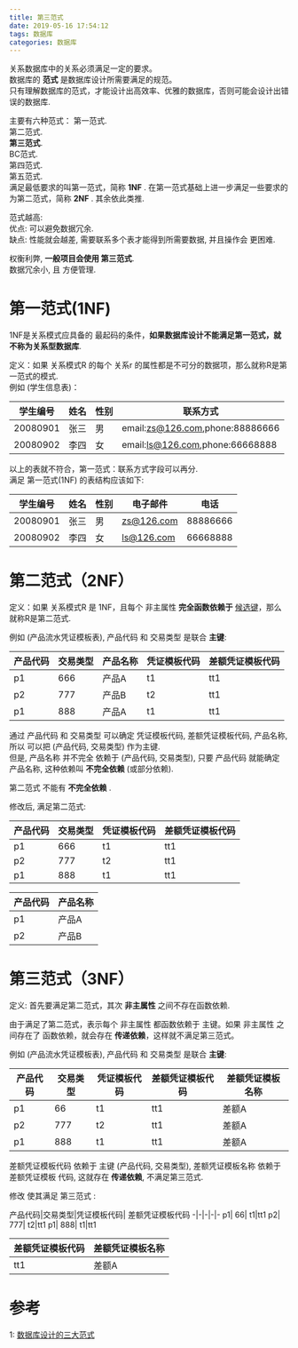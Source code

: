 ```yaml
---
title: 第三范式
date: 2019-05-16 17:54:12
tags: 数据库
categories: 数据库
---
```

关系数据库中的关系必须满足一定的要求。  
数据库的 **范式** 是数据库设计所需要满足的规范。  
只有理解数据库的范式，才能设计出高效率、优雅的数据库，否则可能会设计出错误的数据库.  

主要有六种范式：
第一范式.  
第二范式.  
**第三范式**.    
BC范式.  
第四范式.  
第五范式.  
满足最低要求的叫第一范式，简称 **1NF** . 在第一范式基础上进一步满足一些要求的为第二范式，简称 **2NF** . 其余依此类推.

范式越高:  
优点: 可以避免数据冗余.  
缺点: 性能就会越差, 需要联系多个表才能得到所需要数据, 并且操作会 更困难.  

权衡利弊, **一般项目会使用 第三范式**.  
数据冗余小, 且 方便管理.  

# 第一范式(1NF)  
1NF是关系模式应具备的 最起码的条件，**如果数据库设计不能满足第一范式，就不称为关系型数据库**.  

定义：如果 关系模式R 的每个 关系r 的属性都是不可分的数据项，那么就称R是第一范式的模式.  
例如 (学生信息表)：  

学生编号| 姓名| 性别 |联系方式
-|-|-|-
20080901| 张三| 男| email:zs@126.com,phone:88886666
20080902| 李四| 女| email:ls@126.com,phone:66668888

以上的表就不符合，第一范式：联系方式字段可以再分.  
满足 第一范式(1NF) 的表结构应该如下:  

学生编号| 姓名| 性别 |电子邮件| 电话
-|-|-|-|-
20080901| 张三| 男| zs@126.com|88886666
20080902| 李四| 女| ls@126.com|66668888

# 第二范式（2NF）  
定义：如果 关系模式R 是 1NF，且每个 非主属性 **完全函数依赖于** [候选键](https://www.jianshu.com/p/8743a3414537)，那么就称R是第二范式.  

例如 (产品流水凭证模板表), 产品代码 和 交易类型 是联合 **主键**:  

产品代码|交易类型|产品名称|凭证模板代码| 差额凭证模板代码
-|-|-|-|-
p1|  666|产品A| t1|tt1
p2|  777|产品B| t2|tt1
p1|  888|产品A| t1|tt1

通过  产品代码 和 交易类型 可以确定 凭证模板代码, 差额凭证模板代码, 产品名称,  所以 可以把 (产品代码, 交易类型) 作为主键.  
但是, 产品名称 并不完全 依赖于 (产品代码, 交易类型), 只要 产品代码 就能确定 产品名称, 这种依赖叫 **不完全依赖** (或部分依赖).

第二范式 不能有 **不完全依赖** .  

修改后, 满足第二范式:  

产品代码|交易类型|凭证模板代码| 差额凭证模板代码
-|-|-|-
p1|  666| t1|tt1
p2|  777| t2|tt1
p1|  888| t1|tt1

产品代码| 产品名称
-|-
p1|产品A
p2|产品B


# 第三范式（3NF）
定义: 首先要满足第二范式，其次 **非主属性** 之间不存在函数依赖.  

由于满足了第二范式，表示每个 非主属性 都函数依赖于 主键。如果 非主属性 之间存在了 函数依赖，就会存在 **传递依赖**，这样就不满足第三范式。

例如 (产品流水凭证模板表), 产品代码 和 交易类型 是联合 **主键**:  

产品代码|交易类型|凭证模板代码| 差额凭证模板代码| 差额凭证模板名称
-|-|-|-|-
p1|  66| t1|tt1|差额A
p2|  777| t2|tt1|差额A
p1|  888| t1|tt1|差额A

差额凭证模板代码 依赖于 主键  (产品代码, 交易类型), 差额凭证模板名称 依赖于 差额凭证模板 代码, 这就存在 **传递依赖**, 不满足第三范式.  

修改 使其满足 第三范式 :  

产品代码|交易类型|凭证模板代码| 差额凭证模板代码
-|-|-|-|-
p1|  66| t1|tt1
p2|  777| t2|tt1
p1|  888| t1|tt1

差额凭证模板代码|差额凭证模板名称
-|-
tt1|差额A

# 参考  
1: [数据库设计的三大范式](https://aijuans.iteye.com/blog/1629645)  
